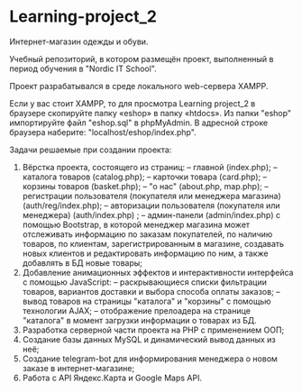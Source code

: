 # Learning-project_2
Интернет-магазин одежды и обуви.

Учебный репозиторий, в котором размещён проект, выполненный в период обучения в "Nordic IT School".

Проект разрабатывался в среде локального web-сервера XAMPP.

Если у вас стоит XAMPP, то для просмотра Learning project_2 в браузере скопируйте папку «eshop» в папку «htdoсs». Из папки "eshop" импортируйте файл "eshop.sql" в phpMyAdmin. В адресной строке браузера наберите: "localhost/eshop/index.php".

Задачи решаемые при создании проекта:
1.	Вёрстка проекта, состоящего из страниц:
– главной (index.php);
– каталога товаров (catalog.php);
– карточки товара (card.php);
– корзины товаров (basket.php);
– "о нас" (about.php, map.php);
– регистрации пользователя (покупателя или менеджера магазина) (auth/reg/index.php);
– авторизации пользователя (покупателя или менеджера) (auth/index.php) ;
– админ-панели (admin/index.php) с помощью Bootstrap, в которой менеджер магазина может отслеживать информацию по заказам покупателей, по наличию товаров, по клиентам, зарегистрированным в магазине, создавать новых клиентов и редактировать информацию по ним, а также добавлять в БД новые товары;
2.	Добавление анимационных эффектов и интерактивности интерфейса с помощью JavaScript:
– раскрывающиеся списки фильтрации товаров, вариантов доставки и выбора способа оплаты заказов;
– вывод товаров на страницы "каталога" и "корзины" с помощью технологии AJAX;
– отображение прелоадера на странице "каталога" в момент загрузки информации о товарах из БД.
3.	Разработка серверной части проекта на PHP с применением ООП;
4.	Создание базы данных MySQL и динамический вывод данных из неё;
5.	Создание telegram-bot для информирования менеджера о новом заказе в интернет-магазине;
6.	Работа с API Яндекс.Карта и Google Maps API.
